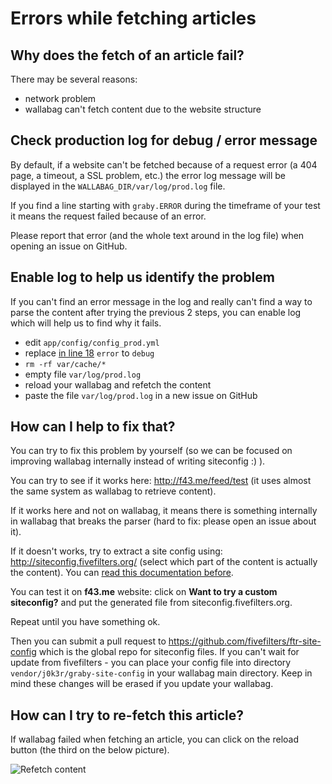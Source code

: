 # Errors while fetching articles

## Why does the fetch of an article fail?

There may be several reasons:

-   network problem
-   wallabag can't fetch content due to the website structure

## Check production log for debug / error message

By default, if a website can't be fetched because of a request error (a 404 page, a timeout, a SSL problem, etc.) the error log message will be displayed in the `WALLABAG_DIR/var/log/prod.log` file.

If you find a line starting with `graby.ERROR` during the timeframe of your test it means the request failed because of an error.

Please report that error (and the whole text around in the log file) when opening an issue on GitHub.

## Enable log to help us identify the problem

If you can't find an error message in the log and really can't find a way to parse the content after trying the previous 2 steps, you can enable log which will help us to find why it fails.

- edit `app/config/config_prod.yml`
- replace [in line 18](https://github.com/wallabag/wallabag/blob/master/app/config/config_prod.yml#L18) `error` to `debug`
- `rm -rf var/cache/*`
- empty file `var/log/prod.log`
- reload your wallabag and refetch the content
- paste the file `var/log/prod.log` in a new issue on GitHub

## How can I help to fix that?

You can try to fix this problem by yourself (so we can be focused on
improving wallabag internally instead of writing siteconfig :) ).

You can try to see if it works here:
[<http://f43.me/feed/test>](http://f43.me/feed/test) (it uses almost the
same system as wallabag to retrieve content).

If it works here and not on wallabag, it means there is something
internally in wallabag that breaks the parser (hard to fix: please open
an issue about it).

If it doesn't works, try to extract a site config using:
[<http://siteconfig.fivefilters.org/>](http://siteconfig.fivefilters.org/)
(select which part of the content is actually the content). You can
[read this documentation
before](http://help.fivefilters.org/customer/en/portal/articles/223153-site-patterns).

You can test it on **f43.me** website: click on **Want to try a custom
siteconfig?** and put the generated file from
siteconfig.fivefilters.org.

Repeat until you have something ok.

Then you can submit a pull request to
[<https://github.com/fivefilters/ftr-site-config>](https://github.com/fivefilters/ftr-site-config)
which is the global repo for siteconfig files.
If you can't wait for update from fivefilters - you can place your config file into directory
`vendor/j0k3r/graby-site-config` in your wallabag main directory.
Keep in mind these changes will be erased if you update your wallabag.

## How can I try to re-fetch this article?

If wallabag failed when fetching an article, you can click on the reload
button (the third on the below picture).

![Refetch content](../../img/user/refetch.png)
